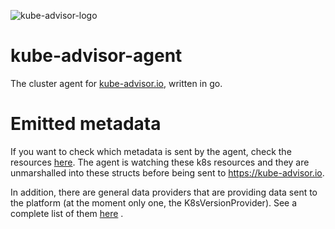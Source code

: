 ![kube-advisor-logo](https://kube-advisor.io/kube-advisor-logo.png)

# kube-advisor-agent
The cluster agent for [kube-advisor.io](https://kube-advisor.io), written in go.

# Emitted metadata
If you want to check which metadata is sent by the agent, check the resources [here](https://github.com/kube-advisor-io/kube-advisor-agent/tree/main/resources).
The agent is watching these k8s resources and they are unmarshalled into these structs before being sent to https://kube-advisor.io.

In addition, there are general data providers that are providing data sent to the platform (at the moment only one, the K8sVersionProvider). See a complete list of them [here](https://github.com/kube-advisor-io/kube-advisor-agent/blob/main/data_provider.go#L18) .




